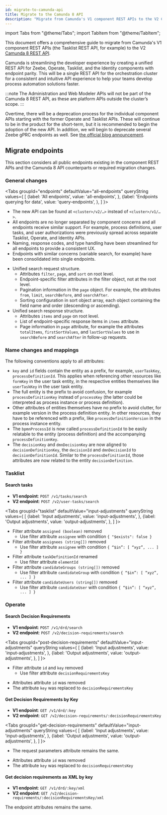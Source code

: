 ```yaml
---
id: migrate-to-camunda-api
title: Migrate to the Camunda 8 API
description: "Migrate from Camunda's V1 component REST APIs to the V2 Camunda 8 REST API to interact with Camunda 8 clusters, activate jobs, and run user task state operations."
---
```


import Tabs from "@theme/Tabs";
import TabItem from "@theme/TabItem";

This document offers a comprehensive guide to migrate from Camunda's V1 component REST APIs (the Tasklist REST API, for example) to the V2 [Camunda 8 REST API](/apis-tools/camunda-api-rest/camunda-api-rest-overview.md).

Camunda is streamlining the developer experience by creating a unified REST API for Zeebe, Operate, Tasklist, and the Identity components with endpoint parity. This will be a single REST API for the orchestration cluster for a consistent and intuitive API experience to help your teams develop process automation solutions faster.

:::note
The Administration and Web Modeler APIs will not be part of the Camunda 8 REST API, as these are platform APIs outside the cluster’s scope.
:::

Overtime, there will be a deprecation process for the individual component APIs starting with the former Operate and Tasklist APIs. These will continue to be in the product for the short-term, but it is recommended to begin the adoption of the new API. In addition, we will begin to deprecate several Zeebe gPRC endpoints as well. See [the official blog announcement](https://camunda.com/blog/2024/11/camunda-8-7-releasing-february-2025/).

## Migrate endpoints

This section considers all public endpoints existing in the component REST APIs and the Camunda 8 API counterparts or required migration changes.

### General changes

<Tabs groupId="endpoints" defaultValue="all-endpoints" queryString values={
[
{label: 'All endpoints', value: 'all-endpoints', },
{label: 'Endpoints querying for data', value: 'query-endpoints', },
]
}>

<TabItem value='all-endpoints'>

- The new API can be found at `<cluster>/v2/…>` instead of `<cluster>/v1/…>`.
- All endpoints are no longer separated by component concerns and all endpoints receive similar support. For example, process definitions, user tasks, and user authorizations were previously spread across separate Tasklist, Operate, and Identity APIs.
- Naming, response codes, and type handling have been streamlined for all endpoints to provide a consistent UX.
- Endpoints with similar concerns (variable search, for example) have been consolidated into single endpoints.

</TabItem>

<TabItem value='query-endpoints'>

- Unified search request structure.
  - Attributes `filter`, `page`, and `sort` on root level.
  - Endpoint-specific filter attributes in the filter object, not at the root level.
  - Pagination information in the `page` object. For example, the attributes `from`, `limit`, `searchBefore`, and `searchAfter`.
  - Sorting configuration in sort object array, each object containing the field name and order (descending or ascending).
- Unified search response structure.
  - Attributes `items` and `page` on root level.
  - List of endpoint-specific response items in `items` attribute.
  - Page information in `page` attribute, for example the attributes `totalItems`, `firstSortValues`, and `lastSortValues` to use in `searchBefore` and `searchAfter` in follow-up requests.

</TabItem>

</Tabs>

<!--- TBD since currently in progress: Filter attributes can use Advanced Search capabilities depending on their type. TBD: We need to see how much of this we manage to implement with 8.7 (which endpoints, which attributes, which types). --->

### Name changes and mappings

The following conventions apply to all attributes:

- `key` and `id` fields contain the entity as a prefix, for example, `userTaskKey`, `processDefinitionId`. This applies when referencing other resources like `formKey` in the user task entity, in the respective entities themselves like `userTaskKey` in the user task entity.
- The full entity is the prefix to avoid confusion, for example `processDefinitionKey` instead of `processKey` (the latter could be interpreted as process instance or process definition).
- Other attributes of entities themselves have no prefix to avoid clutter, for example version in the process definition entity. In other resources, they have to be referenced with a prefix, like `processDefinitionVersion` in the process instance entity.
- The `bpmnProcessId` is now called `processDefinitionId` to be easily relatable to the entity (process definition) and the accompanying `processDefinitionKey`.
- The `decisionKey` and `dmnDecisionKey` are now aligned to `decisionDefinitionKey`, the `decisionId` and `dmnDecisionId` to `decisionDefinitionId`. Similar to the `processDefinitionId`, those attributes are now related to the entity `decisionDefinition`.

<!--- Insert Operate section with V1 endpoint and V2 endpoint to use with input/output adjustments --->

### Tasklist

#### Search tasks

- **V1 endpoint**: `POST /v1/tasks/search`
- **V2 endpoint**: `POST /v2/user-tasks/search`

<Tabs groupId="tasklist" defaultValue="input-adjustments" queryString values={
[
{label: 'Input adjustments', value: 'input-adjustments', },
{label: 'Output adjustments', value: 'output-adjustments', },
]
}>

<TabItem value='input-adjustments'>

- Filter attribute `assigned (boolean)` removed
  - Use filter attribute `assignee` with condition `{ "$exists": false }`
- Filter attribute `assignees (string[])` removed
  - Use filter attribute `assignee` with condition `{ “$in”: [ “xyz”, ... ] }`
- Filter attribute `taskDefinitionId` renamed
  - Use filter attribute `elementId`
- Filter attribute `candidateGroups (string[])` removed
  - Use filter attribute `candidateGroup` with condition `{ “$in”: [ “xyz”, ... ] }`
- Filter attribute `candidateUsers (string[])` removed
  - Use filter attribute `candidateUser` with condition `{ “$in”: [ “xyz”, ... ] }`

</TabItem>

<TabItem value='output-adjustments'>

<!--- TODO: insert output adjustments --->

</TabItem>

</Tabs>

### Operate

#### Search Decision Requirements

- **V1 endpoint**: `POST /v1/drd/search`
- **V2 endpoint**: `POST /v2/decision-requirements/search`

<Tabs groupId="post-decision-requirements" defaultValue="input-adjustments" queryString values={
[
{label: 'Input adjustments', value: 'input-adjustments', },
{label: 'Output adjustments', value: 'output-adjustments', },
]
}>

<TabItem value='input-adjustments'>

- Filter attribute `id` and `key` removed
  - Use filter attribute `decisionRequirementsKey`

</TabItem>

<TabItem value='output-adjustments'>

- Attributes attribute `id` was removed
- The attribute `key` was replaced to `decisionRequirementsKey`

</TabItem>

</Tabs>

#### Get Decision Requirements by Key

- **V1 endpoint**: `GET /v1/drd/:key`
- **V2 endpoint**: `GET /v2/decision-requirements/:decisionRequirementsKey`

<Tabs groupId="get-decision-requirements" defaultValue="input-adjustments" queryString values={
[
{label: 'Input adjustments', value: 'input-adjustments', },
{label: 'Output adjustments', value: 'output-adjustments', },
]
}>

<TabItem value='input-adjustments'>

- The request parameters attribute remains the same.

</TabItem>

<TabItem value='output-adjustments'>

- Attributes attribute `id` was removed
- The attribute `key` was replaced to `decisionRequirementsKey`

</TabItem>

</Tabs>

#### Get decision requirements as XML by key

- **V1 endpoint**: `GET /v1/drd/:key/xml`
- **V2 endpoint**: `GET /v2/decision-requirements/:decisionRequirementsKey/xml`

The endpoint attributes remains the same.

<!--- TODO: insert output adjustments --->

<!--- TODO: open questions and related resources --->

<!--- TODO: insert link to C8 REST API guidelines --->
